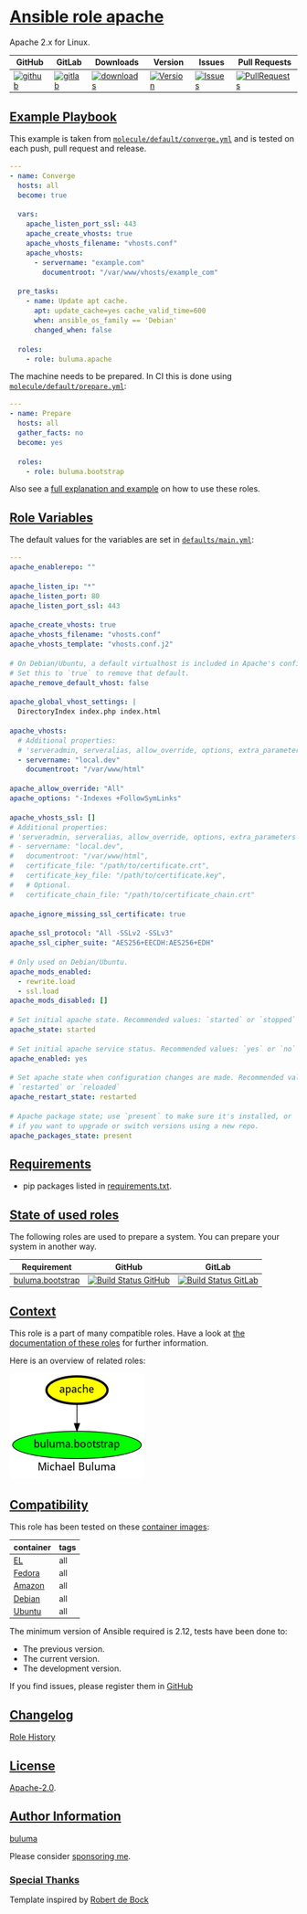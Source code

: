 # [Ansible role apache](#apache)

Apache 2.x for Linux.

|GitHub|GitLab|Downloads|Version|Issues|Pull Requests|
|------|------|-------|-------|------|-------------|
|[![github](https://github.com/buluma/ansible-role-apache/workflows/Ansible%20Molecule/badge.svg)](https://github.com/buluma/ansible-role-apache/actions)|[![gitlab](https://gitlab.com/shadowwalker/ansible-role-apache/badges/master/pipeline.svg)](https://gitlab.com/shadowwalker/ansible-role-apache)|[![downloads](https://img.shields.io/ansible/role/d/4640)](https://galaxy.ansible.com/buluma/apache)|[![Version](https://img.shields.io/github/release/buluma/ansible-role-apache.svg)](https://github.com/buluma/ansible-role-apache/releases/)|[![Issues](https://img.shields.io/github/issues/buluma/ansible-role-apache.svg)](https://github.com/buluma/ansible-role-apache/issues/)|[![PullRequests](https://img.shields.io/github/issues-pr-closed-raw/buluma/ansible-role-apache.svg)](https://github.com/buluma/ansible-role-apache/pulls/)|

## [Example Playbook](#example-playbook)

This example is taken from [`molecule/default/converge.yml`](https://github.com/buluma/ansible-role-apache/blob/master/molecule/default/converge.yml) and is tested on each push, pull request and release.

```yaml
---
- name: Converge
  hosts: all
  become: true

  vars:
    apache_listen_port_ssl: 443
    apache_create_vhosts: true
    apache_vhosts_filename: "vhosts.conf"
    apache_vhosts:
      - servername: "example.com"
        documentroot: "/var/www/vhosts/example_com"

  pre_tasks:
    - name: Update apt cache.
      apt: update_cache=yes cache_valid_time=600
      when: ansible_os_family == 'Debian'
      changed_when: false

  roles:
    - role: buluma.apache
```

The machine needs to be prepared. In CI this is done using [`molecule/default/prepare.yml`](https://github.com/buluma/ansible-role-apache/blob/master/molecule/default/prepare.yml):

```yaml
---
- name: Prepare
  hosts: all
  gather_facts: no
  become: yes

  roles:
    - role: buluma.bootstrap
```

Also see a [full explanation and example](https://buluma.github.io/how-to-use-these-roles.html) on how to use these roles.

## [Role Variables](#role-variables)

The default values for the variables are set in [`defaults/main.yml`](https://github.com/buluma/ansible-role-apache/blob/master/defaults/main.yml):

```yaml
---
apache_enablerepo: ""

apache_listen_ip: "*"
apache_listen_port: 80
apache_listen_port_ssl: 443

apache_create_vhosts: true
apache_vhosts_filename: "vhosts.conf"
apache_vhosts_template: "vhosts.conf.j2"

# On Debian/Ubuntu, a default virtualhost is included in Apache's configuration.
# Set this to `true` to remove that default.
apache_remove_default_vhost: false

apache_global_vhost_settings: |
  DirectoryIndex index.php index.html

apache_vhosts:
  # Additional properties:
  # 'serveradmin, serveralias, allow_override, options, extra_parameters'.
  - servername: "local.dev"
    documentroot: "/var/www/html"

apache_allow_override: "All"
apache_options: "-Indexes +FollowSymLinks"

apache_vhosts_ssl: []
# Additional properties:
# 'serveradmin, serveralias, allow_override, options, extra_parameters'.
# - servername: "local.dev",
#   documentroot: "/var/www/html",
#   certificate_file: "/path/to/certificate.crt",
#   certificate_key_file: "/path/to/certificate.key",
#   # Optional.
#   certificate_chain_file: "/path/to/certificate_chain.crt"

apache_ignore_missing_ssl_certificate: true

apache_ssl_protocol: "All -SSLv2 -SSLv3"
apache_ssl_cipher_suite: "AES256+EECDH:AES256+EDH"

# Only used on Debian/Ubuntu.
apache_mods_enabled:
  - rewrite.load
  - ssl.load
apache_mods_disabled: []

# Set initial apache state. Recommended values: `started` or `stopped`
apache_state: started

# Set initial apache service status. Recommended values: `yes` or `no`
apache_enabled: yes

# Set apache state when configuration changes are made. Recommended values:
# `restarted` or `reloaded`
apache_restart_state: restarted

# Apache package state; use `present` to make sure it's installed, or `latest`
# if you want to upgrade or switch versions using a new repo.
apache_packages_state: present
```

## [Requirements](#requirements)

- pip packages listed in [requirements.txt](https://github.com/buluma/ansible-role-apache/blob/master/requirements.txt).

## [State of used roles](#state-of-used-roles)

The following roles are used to prepare a system. You can prepare your system in another way.

| Requirement | GitHub | GitLab |
|-------------|--------|--------|
|[buluma.bootstrap](https://galaxy.ansible.com/buluma/bootstrap)|[![Build Status GitHub](https://github.com/buluma/ansible-role-bootstrap/workflows/Ansible%20Molecule/badge.svg)](https://github.com/buluma/ansible-role-bootstrap/actions)|[![Build Status GitLab](https://gitlab.com/shadowwalker/ansible-role-bootstrap/badges/master/pipeline.svg)](https://gitlab.com/shadowwalker/ansible-role-bootstrap)|

## [Context](#context)

This role is a part of many compatible roles. Have a look at [the documentation of these roles](https://buluma.github.io/) for further information.

Here is an overview of related roles:

![dependencies](https://raw.githubusercontent.com/buluma/ansible-role-apache/png/requirements.png "Dependencies")

## [Compatibility](#compatibility)

This role has been tested on these [container images](https://hub.docker.com/u/buluma):

|container|tags|
|---------|----|
|[EL](https://hub.docker.com/repository/docker/buluma/enterpriselinux/general)|all|
|[Fedora](https://hub.docker.com/repository/docker/buluma/fedora/general)|all|
|[Amazon](https://hub.docker.com/repository/docker/buluma/amazonlinux/general)|all|
|[Debian](https://hub.docker.com/repository/docker/buluma/debian/general)|all|
|[Ubuntu](https://hub.docker.com/repository/docker/buluma/ubuntu/general)|all|

The minimum version of Ansible required is 2.12, tests have been done to:

- The previous version.
- The current version.
- The development version.

If you find issues, please register them in [GitHub](https://github.com/buluma/ansible-role-apache/issues)

## [Changelog](#changelog)

[Role History](https://github.com/buluma/ansible-role-apache/blob/master/CHANGELOG.md)

## [License](#license)

[Apache-2.0](https://github.com/buluma/ansible-role-apache/blob/master/LICENSE).

## [Author Information](#author-information)

[buluma](https://buluma.github.io/)

Please consider [sponsoring me](https://github.com/sponsors/buluma).

### [Special Thanks](#special-thanks)

Template inspired by [Robert de Bock](https://github.com/robertdebock)
